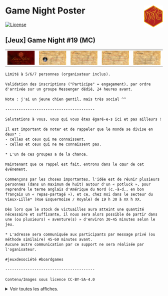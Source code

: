 Game Night Poster
<img src="https://raw.githubusercontent.com/mcanouil/hex-stickers/main/SVG/mcsb.svg" align="right" width="60" />
================

<!-- README.md is generated from README.Rmd. Please edit that file -->
<!-- badges: start -->

[![License](https://img.shields.io/github/license/mcanouil/game-night.png)](LICENSE)
<!-- badges: end -->

## \[Jeux\] Game Night \#19 (MC)

<table>
<tr>
<td>
<img alt="Poster for posters/2022-07-15 game night" src="posters/2022-07-15.png" />
</td>
<td>
<img alt="Poster for contents/contents-01 game night" src="contents/contents-01.png" />
</td>
<td>
<img alt="Poster for contents/contents-02 game night" src="contents/contents-02.png" />
</td>
<td>
<img alt="Poster for contents/contents-03 game night" src="contents/contents-03.png" />
</td>
<td>
<img alt="Poster for contents/contents-04 game night" src="contents/contents-04.png" />
</td>
</tr>
</table>

    Limité à 5/6/7 personnes (organisateur inclus).

    Validation des inscriptions ("Participe" = engagement), par ordre d'arrivée sur un groupe Messenger dédié, 24 heures avant.

    Note : j'ai un jeune chien gentil, mais très social ^^

    ----------------------------------------

    Salutations à vous, vous qui vous êtes égaré-e-s ici et pas ailleurs !

    Il est important de noter et de rappeler que le monde se divise en deux* :
    - celles et ceux qui me connaissent.
    - celles et ceux qui ne me connaissent pas.

    * L'un de ces groupes a de la chance.

    Maintenant que ce rappel est fait, entrons dans le cœur de cet événement.

    Commençons par les choses importantes, l'idée est de réunir plusieurs personnes (dans un maximum de huit) autour d'un « potluck », pour reprendre le terme anglais d'Amérique du Nord (c.-à-d., en bon français un « repas-partagé »), et ce, chez moi dans le secteur du Vieux-Lille* (Rue Esquermoise / Royale) de 19 h 30 à XX h XX.

    Dès lors que le stock de victuailles aura atteint une quantité nécessaire et suffisante, il nous sera alors possible de partir dans une (ou plusieurs) « aventure(s) » d'environ 30-45 minutes selon le jeu.

    * L'adresse sera communiquée aux participants par message privé (ou méthode similaire) 45-60 minutes avant.
    Aucune autre communication par ce support ne sera réalisée par l'oganisateur.

    #jeuxdesociété #boardgames

    ----------------------------------------

    Contenu/Images sous licence CC-BY-SA-4.0

<details>
<summary>
Voir toutes les affiches.
</summary>
<table>
<tr>
<td>
<img alt="Poster for posters/2022-07-15 game night" src="posters/2022-07-15.png" />
</td>
<td>
<img alt="Poster for posters/2022-06-03 game night" src="posters/2022-06-03.png" />
</td>
<td>
<img alt="Poster for posters/2022-05-20 game night" src="posters/2022-05-20.png" />
</td>
<td>
<img alt="Poster for posters/2022-05-13 game night" src="posters/2022-05-13.png" />
</td>
</tr>
<tr>
<td>
<img alt="Poster for posters/2022-04-22 game night" src="posters/2022-04-22.png" />
</td>
<td>
<img alt="Poster for posters/2022-04-15 game night" src="posters/2022-04-15.png" />
</td>
<td>
<img alt="Poster for posters/2022-03-25 game night" src="posters/2022-03-25.png" />
</td>
<td>
<img alt="Poster for posters/2022-03-11 game night" src="posters/2022-03-11.png" />
</td>
</tr>
<tr>
<td>
<img alt="Poster for posters/2022-02-18 game night" src="posters/2022-02-18.png" />
</td>
<td>
<img alt="Poster for posters/2022-02-04 game night" src="posters/2022-02-04.png" />
</td>
<td>
<img alt="Poster for posters/2022-01-21 game night" src="posters/2022-01-21.png" />
</td>
<td>
<img alt="Poster for posters/2021-11-12 game night" src="posters/2021-11-12.png" />
</td>
</tr>
<tr>
<td>
<img alt="Poster for posters/2021-11-05 game night" src="posters/2021-11-05.png" />
</td>
<td>
<img alt="Poster for posters/2021-10-16 game night" src="posters/2021-10-16.png" />
</td>
<td>
<img alt="Poster for posters/2021-09-24 game night" src="posters/2021-09-24.png" />
</td>
<td>
<img alt="Poster for posters/2021-09-17 game night" src="posters/2021-09-17.png" />
</td>
</tr>
<tr>
<td>
<img alt="Poster for posters/2021-09-10 game night" src="posters/2021-09-10.png" />
</td>
<td>
<img alt="Poster for posters/2021-08-27 game night" src="posters/2021-08-27.png" />
</td>
<td>
<img alt="Poster for posters/2021-08-06 game night" src="posters/2021-08-06.png" />
</td>
</tr>
</table>
</details>
